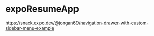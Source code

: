 # expoResumeApp

https://snack.expo.dev/@jongan69/navigation-drawer-with-custom-sidebar-menu-example
